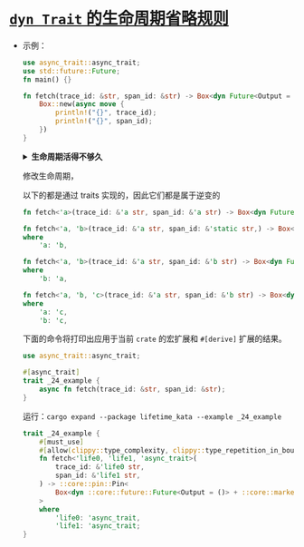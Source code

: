 # [`dyn Trait` 的生命周期省略规则][Default trait object lifetimes]

[Default trait object lifetimes]: https://rustwiki.org/zh-CN/reference/lifetime-elision.html#%E9%BB%98%E8%AE%A4%E7%9A%84-trait%E5%AF%B9%E8%B1%A1%E7%9A%84%E7%94%9F%E5%91%BD%E5%91%A8%E6%9C%9F

- 示例：

    ```rust
    use async_trait::async_trait;
    use std::future::Future;
    fn main() {}

    fn fetch(trace_id: &str, span_id: &str) -> Box<dyn Future<Output = ()>> {
        Box::new(async move {
            println!("{}", trace_id);
            println!("{}", span_id);
        })
    }
    ```

    <details><summary><b>生命周期活得不够久</b></summary>

    ```text
    error: lifetime may not live long enough
    --> examples\_24_example.rs:15:5
    |
    6  |   fn fetch(trace_id: &str, span_id: &str) -> Box<dyn Future<Output = ()>> {
    |                      - let's call the lifetime of this reference `'1`
    ...
    15 | /     Box::new(async move {
    16 | |         println!("{}", trace_id);
    17 | |         println!("{}", span_id);
    18 | |     })
    | |______^ returning this value requires that `'1` must outlive `'static`
    |
    help: to declare that the trait object captures data from argument `trace_id`, you can add an explicit `'_` lifetime bound
    |
    6  | fn fetch(trace_id: &str, span_id: &str) -> Box<dyn Future<Output = ()> + '_> {
    |                                                                        ++++

    error: lifetime may not live long enough
    --> examples\_24_example.rs:15:5
    |
    6  |   fn fetch(trace_id: &str, span_id: &str) -> Box<dyn Future<Output = ()>> {
    |                                     - let's call the lifetime of this reference `'2`
    ...
    15 | /     Box::new(async move {
    16 | |         println!("{}", trace_id);
    17 | |         println!("{}", span_id);
    18 | |     })
    | |______^ returning this value requires that `'2` must outlive `'static`
    |
    help: to declare that the trait object captures data from argument `span_id`, you can add an explicit `'_` lifetime bound
    |
    6  | fn fetch(trace_id: &str, span_id: &str) -> Box<dyn Future<Output = ()> + '_> {
    |                                                                        ++++
    ```

    </details>

    修改生命周期，

    以下的都是通过 traits 实现的，因此它们都是属于逆变的

    ```rust
    fn fetch<'a>(trace_id: &'a str, span_id: &'a str) -> Box<dyn Future<Output = ()> + 'a>
    ```

    ```rust
    fn fetch<'a, 'b>(trace_id: &'a str, span_id: &'static str,) -> Box<dyn Future<Output = ()> + 'b> 
    where
        'a: 'b,
    ```

    ```rust
    fn fetch<'a, 'b>(trace_id: &'a str, span_id: &'b str) -> Box<dyn Future<Output = ()> + 'a>
    where
        'b: 'a,
    ```

    ```rust
    fn fetch<'a, 'b, 'c>(trace_id: &'a str, span_id: &'b str) -> Box<dyn Future<Output = ()> + 'c>
    where
        'a: 'c,
        'b: 'c,
    ```

    下面的命令将打印出应用于当前 `crate` 的宏扩展和 `#[derive]` 扩展的结果。

    ```rust
    use async_trait::async_trait;

    #[async_trait]
    trait _24_example {
        async fn fetch(trace_id: &str, span_id: &str);
    }
    ```

    运行：`cargo expand --package lifetime_kata --example _24_example`

    ```rust
    trait _24_example {
        #[must_use]
        #[allow(clippy::type_complexity, clippy::type_repetition_in_bounds)]
        fn fetch<'life0, 'life1, 'async_trait>(
            trace_id: &'life0 str,
            span_id: &'life1 str,
        ) -> ::core::pin::Pin<
            Box<dyn ::core::future::Future<Output = ()> + ::core::marker::Send + 'async_trait>,
        >
        where
            'life0: 'async_trait,
            'life1: 'async_trait;
    }
    ```
